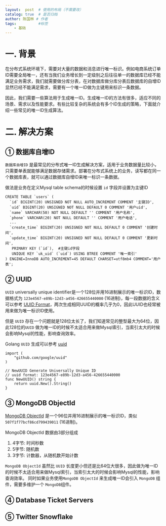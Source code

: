 ```yaml
---
layout:  post  # 使用的布局（不需要改）
catalog: true  # 是否归档
author: 陈国林 # 作者
tags:          #标签
    - 基础
---
```


# 一. 背景
在分布式系统环境下，需要对大量的数据和消息进行唯一标识。例如电商系统订单ID需要全局唯一，还有当我们业务增长到一定级别之后往往单一的数据库已经不能满足业务需求，我们就需要做分库分表，在对数据库做分库分表后数据库的自增ID显然已经不能满足需求，需要有一个唯一ID做为主键用来标识一条数据。

因此，我们需要一些算法用于生成唯一ID。生成唯一ID的方法有很多，适应不同的场景、需求以及性能要求。有些比较复杂的系统会有多个ID生成的策略，下面就介绍一些常见的唯一ID生成算法。

# 二. 解决方案
## ① 数据库自增ID
`数据库自增ID` 是最常见的分布式唯一ID生成解决方案，适用于业务数据量比较小，只需要单表就能够满足数据存储需求。部署在分布式系统上的业务，读写都在同一个数据库表，就可以通过数据库自增ID来唯一标识一条数据。

做法是业务在定义Mysql table schema的时候设置 `id` 字段并设置为主键ID

```
CREATE TABLE `users` (
  `id` BIGINT(20) UNSIGNED NOT NULL AUTO_INCREMENT COMMENT '主键ID',
  `uid` BIGINT(20) UNSIGNED NOT NULL DEFAULT 0 COMMENT '用户uid',
  `name` VARCHAR(50) NOT NULL DEFAULT '' COMMENT '用户名称',
  `phone` VARCHAR(20) NOT NULL DEFAULT '' COMMENT '用户电话',
  ...
  `create_time` BIGINT(20) UNSIGNED NOT NULL DEFAULT 0 COMMENT '创建时间',
  `update_time` BIGINT(20) UNSIGNED NOT NULL DEFAULT 0 COMMENT '更新时间',
   PRIMARY KEY (`id`),  #主键id字段
   UNIQUE KEY `uk_uid` (`uid`) USING BTREE COMMENT '唯一索引'
) ENGINE=InnoDB AUTO_INCREMENT=45 DEFAULT CHARSET=utf8mb4 COMMENT='用户表';
```

## ② UUID
`UUID` universally unique identifier是一个128位并用16进制展示的唯一标识ID，数据格式为 `123e4567-e89b-12d3-a456-426655440000` (16进制)，每一段数据的含义可以参考 [UUID Format](https://en.wikipedia.org/wiki/Universally_unique_identifier)，两次生成相同UUID的概率几乎为0，因此UUID也经常被用来做为唯一标识ID使用。

但是 `UUID` 存在一个问题就是128位太长了，我们知道常见的整型最大为64位，因此128位的`UUID` 做为唯一ID的时候不太适合用来做Mysql索引，当索引太大的时候会影响Mysql的性能，影响查询效率。

Golang `UUID` 生成可以参考 [uuid](https://github.com/google/uuid)

```
import (
	"github.com/google/uuid"
)

// NewUUID Generate Universally Unique ID
// uuid format: 123e4567-e89b-12d3-a456-426655440000
func NewUUID() string {
	return uuid.New().String()
}
```

## ③ MongoDB ObjectId
[MongoDB ObjectId](https://docs.mongodb.com/manual/reference/method/ObjectId/) 是一个96位并用16进制展示的唯一标识ID，类似`507f1f77bcf86cd799439011` (16进制)。

MongoDB ObjectId 数据由3部分组成

1. 4字节: 时间秒数
2. 5字节: 随机数
3. 3字节: 计数器，从随机数开始计数
 
`MongoDB ObjectId` 虽然比 `UUID` 长度更小但还是比64位大很多，因此做为唯一ID的时候不太适合用来做Mysql索引，当索引太大的时候会影响Mysql的性能，影响查询效率。
同时如果业务使用`MongoDB ObjectId` 来生成唯一ID会引入 `MongoDB` 组件，需要多维护一个 `MongoDB`组件。

## ④ Database Ticket Servers


## ⑤ Twitter Snowflake




